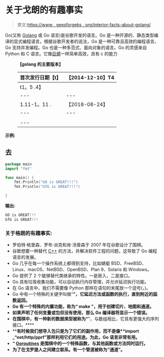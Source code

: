 # 关于戈朗的有趣事实

> 原文:[https://www . geesforgeks . org/interior-facts-about-golang/](https://www.geeksforgeeks.org/interesting-facts-about-golang/)

Go(又称 [Golang](https://www.geeksforgeeks.org/golang/) 或 Go 语言)是谷歌开发的语言。Go 是一种开源的、静态类型编译的显式编程语言。根据谷歌开发者的说法，Go 是一种可靠且高效的编程语言。Go 支持并发编程。Go 也是一种多范式、面向对象的语言。Go 的灵感来自 Python 和 C 语言。它像[巨蟒](https://www.geeksforgeeks.org/python-programming-language/)一样简单高效，具有 c 的能力

<figure class="table">

**【golang 的主要版本】**

| ****首次发行日期【t】**** | 【2014-12-10】T4 |
| --- | --- |
| t1。5 .4】 |  |
| --- | --- |
| 1.11-1。11 . | 【2018-08-24】 |
| --- | --- |
|  |
| --- |

</figure>

**示例:**

## 去

```go
package main
import "fmt"

func main() {
    fmt.Println("GO is GREAT!!!")
    fmt.Println("GfG is GREAT!!!")

}
```

**输出:**

```go
GO is GREAT!!!
GfG is GREAT!!!

```

### **关于格朗的有趣事实:**

*   罗伯特·格里森、罗布·派克和肯·汤普森于 2007 年在谷歌设计了围棋。
*   谷歌想要一种替代 [C++](https://www.geeksforgeeks.org/c-plus-plus/) 的方法，并解决软件工程的问题，这导致了 Go 编程语言的发展。
*   Go 几乎在每一个操作系统上都得到支持，比如蜻蜓 BSD、FreeBSD、Linux、macOS、NetBSD、OpenBSD、Plan 9、Solaris 和 Windows。
*   Go 提供了 2 个能够替代类继承的特性。一是嵌入，二是接口。
*   Go 具有垃圾收集功能，可以自动执行内存管理，并允许延迟执行功能。
*   在 Go 语言中，我们不需要像 Python 那样在语句的末尾放一个逗号(，)。
*   Go 中有一个特殊的关键字叫做“[](https://www.geeksforgeeks.org/defer-keyword-in-golang/)**”，它延迟方法或函数的执行，直到附近的函数返回。**
*   **Go 有一个特殊的内置功能，称为“ **make** ”，用于创建切片、地图和通道。**
*   **如果声明了任何变量或包但没有使用，那么 Go 编译器将显示一个错误。**
*   **在围棋中，有一种新的数据类型被称为“[](https://www.geeksforgeeks.org/slices-in-golang/)**”，与数组相比，它具有更强大的序列接口。****
*   ****有时候我们想导入包只是为了它们的副作用，而不是像**import _“net/http/pprf”那样利用它们的用途。**为此，Go 语言非常有用。****
*   ****“ [**Goroutines**](https://www.geeksforgeeks.org/goroutines-concurrency-in-golang/) 是围棋中的一个特殊函数，与其他函数或方法同时运行。****
*   ****为了在戈罗提人之间建立联系。有一个管道被称为“**通道**”。****